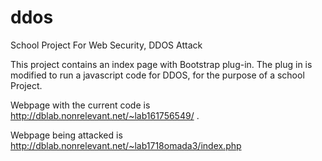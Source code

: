 # ddos
School Project For Web Security, DDOS Attack

This project contains an index page with Bootstrap plug-in. 
The plug in is modified to run a javascript code for DDOS, for the purpose of a school Project.

Webpage with the current code is http://dblab.nonrelevant.net/~lab161756549/ .

Webpage being attacked is http://dblab.nonrelevant.net/~lab1718omada3/index.php
